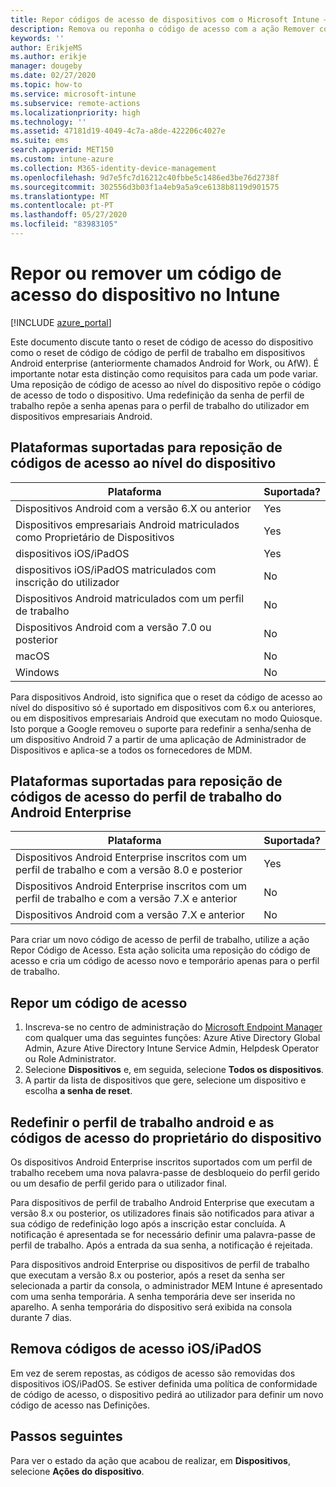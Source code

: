 ```yaml
---
title: Repor códigos de acesso de dispositivos com o Microsoft Intune – Azure | Microsoft Docs
description: Remova ou reponha o código de acesso com a ação Remover código de acesso nos dispositivos dos quais faça a gestão ou monitorização com o Intune.
keywords: ''
author: ErikjeMS
ms.author: erikje
manager: dougeby
ms.date: 02/27/2020
ms.topic: how-to
ms.service: microsoft-intune
ms.subservice: remote-actions
ms.localizationpriority: high
ms.technology: ''
ms.assetid: 47181d19-4049-4c7a-a8de-422206c4027e
ms.suite: ems
search.appverid: MET150
ms.custom: intune-azure
ms.collection: M365-identity-device-management
ms.openlocfilehash: 9d7e5fc7d16212c40fbbe5c1486ed3be76d2738f
ms.sourcegitcommit: 302556d3b03f1a4eb9a5a9ce6138b8119d901575
ms.translationtype: MT
ms.contentlocale: pt-PT
ms.lasthandoff: 05/27/2020
ms.locfileid: "83983105"
---
```

# <a name="reset-or-remove-a-device-passcode-in-intune"></a>Repor ou remover um código de acesso do dispositivo no Intune

[!INCLUDE [azure_portal](../includes/azure_portal.md)]

Este documento discute tanto o reset de código de acesso do dispositivo como o reset de código de código de perfil de trabalho em dispositivos Android enterprise (anteriormente chamados Android for Work, ou AfW). É importante notar esta distinção como requisitos para cada um pode variar. Uma reposição de código de acesso ao nível do dispositivo repõe o código de acesso de todo o dispositivo. Uma redefinição da senha de perfil de trabalho repõe a senha apenas para o perfil de trabalho do utilizador em dispositivos empresariais Android.

## <a name="supported-platforms-for-device-level-passcode-reset"></a>Plataformas suportadas para reposição de códigos de acesso ao nível do dispositivo

| Plataforma | Suportada? |
| ---- | ---- |
| Dispositivos Android com a versão 6.X ou anterior | Yes |
| Dispositivos empresariais Android matriculados como Proprietário de Dispositivos | Yes |
| dispositivos iOS/iPadOS | Yes |
| dispositivos iOS/iPadOS matriculados com inscrição do utilizador | No |
| Dispositivos Android matriculados com um perfil de trabalho | No |
| Dispositivos Android com a versão 7.0 ou posterior | No |
| macOS | No |
| Windows | No |

Para dispositivos Android, isto significa que o reset da código de acesso ao nível do dispositivo só é suportado em dispositivos com 6.x ou anteriores, ou em dispositivos empresariais Android que executam no modo Quiosque. Isto porque a Google removeu o suporte para redefinir a senha/senha de um dispositivo Android 7 a partir de uma aplicação de Administrador de Dispositivos e aplica-se a todos os fornecedores de MDM.

## <a name="supported-platforms-for-android-enterprise-work-profile-passcode-reset"></a>Plataformas suportadas para reposição de códigos de acesso do perfil de trabalho do Android Enterprise

| Plataforma | Suportada? |
| ---- | ---- |
| Dispositivos Android Enterprise inscritos com um perfil de trabalho e com a versão 8.0 e posterior | Yes |
| Dispositivos Android Enterprise inscritos com um perfil de trabalho e com a versão 7.X e anterior | No |
| Dispositivos Android com a versão 7.X e anterior | No |

Para criar um novo código de acesso de perfil de trabalho, utilize a ação Repor Código de Acesso. Esta ação solicita uma reposição do código de acesso e cria um código de acesso novo e temporário apenas para o perfil de trabalho. 

## <a name="reset-a-passcode"></a>Repor um código de acesso


1. Inscreva-se no centro de administração do [Microsoft Endpoint Manager](https://go.microsoft.com/fwlink/?linkid=2109431) com qualquer uma das seguintes funções: Azure Ative Directory Global Admin, Azure Ative Directory Intune Service Admin, Helpdesk Operator ou Role Administrator.
2. Selecione **Dispositivos** e, em seguida, selecione **Todos os dispositivos**.
3. A partir da lista de dispositivos que gere, selecione um dispositivo e escolha **a senha de reset**.

## <a name="reset-android-work-profile-and-device-owner-passcodes"></a>Redefinir o perfil de trabalho android e as códigos de acesso do proprietário do dispositivo

Os dispositivos Android Enterprise inscritos suportados com um perfil de trabalho recebem uma nova palavra-passe de desbloqueio do perfil gerido ou um desafio de perfil gerido para o utilizador final.

Para dispositivos de perfil de trabalho Android Enterprise que executam a versão 8.x ou posterior, os utilizadores finais são notificados para ativar a sua código de redefinição logo após a inscrição estar concluída. A notificação é apresentada se for necessário definir uma palavra-passe de perfil de trabalho. Após a entrada da sua senha, a notificação é rejeitada.

Para dispositivos android Enterprise ou dispositivos de perfil de trabalho que executam a versão 8.x ou posterior, após a reset da senha ser selecionada a partir da consola, o administrador MEM Intune é apresentado com uma senha temporária. A senha temporária deve ser inserida no aparelho. A senha temporária do dispositivo será exibida na consola durante 7 dias.


## <a name="remove-iosipados-passcodes"></a>Remova códigos de acesso iOS/iPadOS

Em vez de serem repostas, as códigos de acesso são removidas dos dispositivos iOS/iPadOS. Se estiver definida uma política de conformidade de código de acesso, o dispositivo pedirá ao utilizador para definir um novo código de acesso nas Definições.

## <a name="next-steps"></a>Passos seguintes

Para ver o estado da ação que acabou de realizar, em **Dispositivos**, selecione **Ações do dispositivo**.

